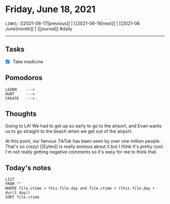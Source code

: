 # Friday, June 18, 2021
`LINKS:` [[2021-06-17|previous]] | [[2021-06-19|next]] |  [[2021-06 June|month]] | [[journal]] 
#daily

---
## Tasks
- [x]  Take medicine

## Pomodoros
```
LEARN    ---> 
HUNT     ---> 
CREATE   ---> 
```

## Thoughts
Going to LA! We had to get up so early to go to the airport, and Evan wants us to go straight to the beach when we get out of the airport. 

At this point, our famous TikTok has been seen by over one million people. That's so crazy! [[Eylen]] is really anxious about it but I think it's pretty cool. I'm not really getting negative comments so it's easy for me to think that. 

## Today's notes
```dataview
LIST 
FROM ""
WHERE file.ctime > this.file.day and file.ctime < (this.file.day + dur(1 day))
SORT file.ctime
```
